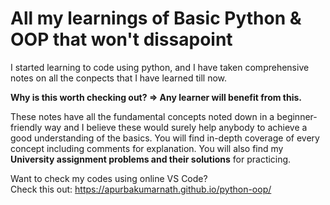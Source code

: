 # All my learnings of Basic Python & OOP that won't dissapoint

I started learning to code using python, and I have taken comprehensive notes on all the conpects that I have learned till now.

**Why is this worth checking out? => Any learner will benefit from this.**

These notes have all the fundamental concepts noted down in a beginner-friendly way and I believe these would surely help anybody to achieve a good understanding of the basics. 
You will find in-depth coverage of every concept including comments for explanation.
You will also find my **University assignment problems and their solutions** for practicing.

Want to check my codes using online VS Code?\
Check this out: https://apurbakumarnath.github.io/python-oop/

